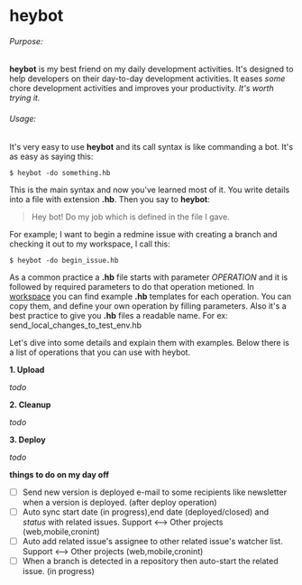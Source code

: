 # heybot

###### Purpose:

**heybot** is my best friend on my daily development activities. It's designed to help developers on their day-to-day development activities. It eases *some* chore development activities and improves your productivity. *It's worth trying it.*

###### Usage:

It's very easy to use **heybot** and its call syntax is like commanding a bot. It's as easy as saying this:

```
$ heybot -do something.hb
```

This is the main syntax and now you've learned most of it. You write details into a file with extension **.hb**. Then you say to **heybot**:
	
> Hey bot! Do my job which is defined in the file I gave.
	
For example; I want to begin a redmine issue with creating a branch and checking it out to my workspace, I call this:
	
```
$ heybot -do begin_issue.hb
```

As a common practice a **.hb** file starts with parameter *OPERATION*  and it is followed by required parameters to do that operation metioned. In [workspace](https://github.com/csonuryilmaz/utilities/tree/master/heybot/workspace) you can find example **.hb** templates for each operation. You can copy them, and define your own operation by filling parameters. Also it's a best practice to give you **.hb** files a readable name. For ex: send_local_changes_to_test_env.hb

Let's dive into some details and explain them with examples. Below there is a list of operations that you can use with heybot.
	
**1. Upload** 

*todo*
	
**2. Cleanup**

*todo*
	
**3. Deploy**

*todo*



**things to do on my day off**

- [ ] Send new version is deployed e-mail to some recipients like newsletter when a version is deployed. (after deploy operation)
- [ ] Auto sync start date (in progress),end date (deployed/closed) and *status* with related issues. Support <--> Other projects (web,mobile,cronint)
- [ ] Auto add related issue's assignee to other related issue's watcher list. Support <--> Other projects (web,mobile,cronint)
- [ ] When a branch is detected in a repository then auto-start the related issue. (in progress)
